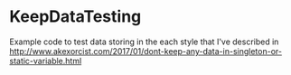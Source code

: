 # KeepDataTesting
Example code to test data storing in the each style that I've described in http://www.akexorcist.com/2017/01/dont-keep-any-data-in-singleton-or-static-variable.html
